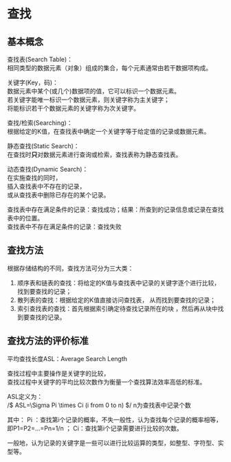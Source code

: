 # 查找

## 基本概念

查找表(Search Table)：  
相同类型的数据元素（对象）组成的集合，每个元素通常由若干数据项构成。

关键字(Key，码)：  
数据元素中某个(或几个)数据项的值，它可以标识一个数据元素。  
若关键字能唯一标识一个数据元素，则关键字称为主关键字；  
将能标识若干个数据元素的关键字称为次关键字。

查找/检索(Searching)：  
根据给定的K值，在查找表中确定一个关键字等于给定值的记录或数据元素。

静态查找(Static Search)：  
在查找时**只**对数据元素进行查询或检索，查找表称为静态查找表。

动态查找(Dynamic Search)：  
在实施查找的同时，  
插入查找表中不存在的记录，  
或从查找表中删除已存在的某个记录。

查找表中存在满足条件的记录：查找成功；结果：所查到的记录信息或记录在查找表中的位置。  
查找表中不存在满足条件的记录：查找失败

## 查找方法

根据存储结构的不同，查找方法可分为三大类：

1. 顺序表和链表的查找：将给定的K值与查找表中记录的关键字逐个进行比较， 找到要查找的记录；
2. 散列表的查找：根据给定的K值直接访问查找表， 从而找到要查找的记录；
3. 索引查找表的查找：首先根据索引确定待查找记录所在的块 ，然后再从块中找到要查找的记录。

## 查找方法的评价标准

平均查找长度ASL：Average Search Length

查找过程中主要操作是关键字的比较，  
查找过程中关键字的平均比较次数作为衡量一个查找算法效率高低的标准。

ASL定义为：  
/$ ASL=\Sigma Pi \times Ci (i from 0 to n) $/ n为查找表中记录个数

其中：
Pi ：查找第i个记录的概率，不失一般性，认为查找每个记录的概率相等，即P1=P2=…=Pn=1/n ；
Ci：查找第i个记录需要进行比较的次数。

一般地，认为记录的关键字是一些可以进行比较运算的类型，如整型、字符型、实型等。